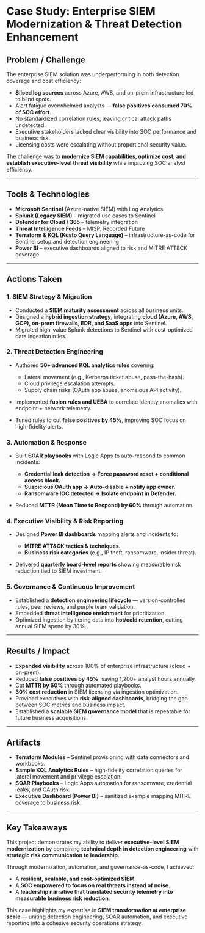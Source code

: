 # Case Study: Enterprise SIEM Modernization & Threat Detection Enhancement

## Problem / Challenge

The enterprise SIEM solution was underperforming in both detection coverage and cost efficiency:

* **Siloed log sources** across Azure, AWS, and on-prem infrastructure led to blind spots.
* Alert fatigue overwhelmed analysts — **false positives consumed 70% of SOC effort**.
* No standardized correlation rules, leaving critical attack paths undetected.
* Executive stakeholders lacked clear visibility into SOC performance and business risk.
* Licensing costs were escalating without proportional security value.

The challenge was to **modernize SIEM capabilities, optimize cost, and establish executive-level threat visibility** while improving SOC analyst efficiency.

---

## Tools & Technologies

* **Microsoft Sentinel** (Azure-native SIEM) with Log Analytics
* **Splunk (Legacy SIEM)** – migrated use cases to Sentinel
* **Defender for Cloud / 365** – telemetry integration
* **Threat Intelligence Feeds** – MISP, Recorded Future
* **Terraform & KQL (Kusto Query Language)** – infrastructure-as-code for Sentinel setup and detection engineering
* **Power BI** – executive dashboards aligned to risk and MITRE ATT\&CK coverage

---

## Actions Taken

### 1. SIEM Strategy & Migration

* Conducted a **SIEM maturity assessment** across all business units.
* Designed a **hybrid ingestion strategy**, integrating **cloud (Azure, AWS, GCP), on-prem firewalls, EDR, and SaaS apps** into Sentinel.
* Migrated high-value Splunk detections to Sentinel with cost-optimized data ingestion rules.

### 2. Threat Detection Engineering

* Authored **50+ advanced KQL analytics rules** covering:

  * Lateral movement (e.g., Kerberos ticket abuse, pass-the-hash).
  * Cloud privilege escalation attempts.
  * Supply chain risks (OAuth app abuse, anomalous API activity).
* Implemented **fusion rules and UEBA** to correlate identity anomalies with endpoint + network telemetry.
* Tuned rules to cut **false positives by 45%**, improving SOC focus on high-fidelity alerts.

### 3. Automation & Response

* Built **SOAR playbooks** with Logic Apps to auto-respond to common incidents:

  * **Credential leak detection → Force password reset + conditional access block.**
  * **Suspicious OAuth app → Auto-disable + notify app owner.**
  * **Ransomware IOC detected → Isolate endpoint in Defender.**
* Reduced **MTTR (Mean Time to Respond) by 60%** through automation.

### 4. Executive Visibility & Risk Reporting

* Designed **Power BI dashboards** mapping alerts and incidents to:

  * **MITRE ATT\&CK tactics & techniques**.
  * **Business risk categories** (e.g., IP theft, ransomware, insider threat).
* Delivered **quarterly board-level reports** showing measurable risk reduction tied to SIEM investment.

### 5. Governance & Continuous Improvement

* Established a **detection engineering lifecycle** — version-controlled rules, peer reviews, and purple team validation.
* Embedded **threat intelligence enrichment** for prioritization.
* Optimized ingestion by tiering data into **hot/cold retention**, cutting annual SIEM spend by 30%.

---

## Results / Impact

* **Expanded visibility** across 100% of enterprise infrastructure (cloud + on-prem).
* Reduced **false positives by 45%**, saving 1,200+ analyst hours annually.
* Cut **MTTR by 60%** through automated playbooks.
* **30% cost reduction** in SIEM licensing via ingestion optimization.
* Provided executives with **risk-aligned dashboards**, bridging the gap between SOC metrics and business impact.
* Established a **scalable SIEM governance model** that is repeatable for future business acquisitions.

---

## Artifacts

* **Terraform Modules** – Sentinel provisioning with data connectors and workbooks.
* **Sample KQL Analytics Rules** – high-fidelity correlation queries for lateral movement and privilege escalation.
* **SOAR Playbooks** – Logic Apps automation for ransomware, credential leaks, and OAuth risk.
* **Executive Dashboard (Power BI)** – sanitized example mapping MITRE coverage to business risk.

---

## Key Takeaways

This project demonstrates my ability to deliver **executive-level SIEM modernization** by combining **technical depth in detection engineering** with **strategic risk communication to leadership**.

Through modernization, automation, and governance-as-code, I achieved:

* A **resilient, scalable, and cost-optimized SIEM**.
* A **SOC empowered to focus on real threats instead of noise**.
* A **leadership narrative that translated security telemetry into measurable business risk reduction**.

This case highlights my expertise in **SIEM transformation at enterprise scale** — uniting detection engineering, SOAR automation, and executive reporting into a cohesive security operations strategy.
